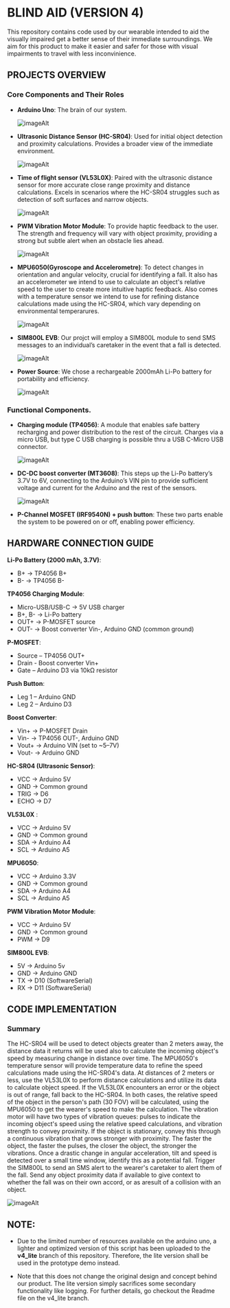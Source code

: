 # BLIND AID (VERSION 4)
This repository contains code used by our wearable intended to aid the visually impaired get a better sense of their immediate surroundings. We aim for this product to make it easier and safer for those with visual impairments to travel with less inconvinience.

## PROJECTS OVERVIEW
### Core Components and Their Roles
- **Arduino Uno**: The brain of our system.

    ![imageAlt](https://github.com/CS-GROUP39/blind_aid/blob/main/public/Arduino.jpeg)
- **Ultrasonic Distance Sensor (HC-SR04)**: Used for initial object detection and proximity calculations. Provides a broader view of the immediate environment.

    ![imageAlt](https://github.com/CS-GROUP39/blind_aid/blob/main/public/HC-SR04.jpeg)
- **Time of flight sensor (VL53L0X)**: Paired with the ultrasonic distance sensor for more accurate close range proximity and distance calculations. Excels in scenarios where the HC-SR04 struggles such as detection of soft surfaces and narrow objects. 

    ![imageAlt](https://github.com/CS-GROUP39/blind_aid/blob/main/public/TOF.jpeg)
- **PWM Vibration Motor Module**: To provide haptic feedback to the user. The strength and frequency will vary with object proximity, providing a strong but subtle alert when an obstacle lies ahead.

    ![imageAlt](https://github.com/CS-GROUP39/blind_aid/blob/main/public/VBMotor.jpeg)
- **MPU6050(Gyroscope and Accelerometre)**: To detect changes in orientation and angular velocity, crucial for identifying a fall. It also has an accelerometer we intend to use to calculate an object's relative speed to the user to create more intuitive haptic feedback. Also comes with a temperature sensor we intend to use for refining distance calculations made using the HC-SR04, which vary depending on environmental temperarures.

    ![imageAlt](https://github.com/CS-GROUP39/blind_aid/blob/main/public/MPU.jpeg)
- **SIM800L EVB**: Our projct will employ a SIM800L module to send SMS messages to an individual’s caretaker in the event that a fall is detected.

    ![imageAlt](https://github.com/CS-GROUP39/blind_aid/blob/main/public/SIM800L.jpeg)
- **Power Source**: We chose a rechargeable 2000mAh Li-Po battery for portability and efficiency.

    ![imageAlt](https://github.com/CS-GROUP39/blind_aid/blob/main/public/battery.jpeg)

### Functional Components.
- **Charging module (TP4056)**: A module that enables safe battery recharging and power distribution to the rest of the circuit. Charges via a micro USB, but type C USB charging is possible thru a USB C-Micro USB connector.

    ![imageAlt](https://github.com/CS-GROUP39/blind_aid/blob/main/public/charger.jpeg)
- **DC-DC boost converter (MT3608)**: This steps up the Li-Po battery’s 3.7V to 6V, connecting to the Arduino’s VIN pin to provide sufficient voltage and current for the Arduino and the rest of the sensors.

    ![imageAlt](https://github.com/CS-GROUP39/blind_aid/blob/main/public/boost%20converter.jpeg)
- **P-Channel MOSFET (IRF9540N) + push button**: These two parts enable the system to be powered on or off, enabling power efficiency.

## HARDWARE CONNECTION GUIDE
**Li-Po Battery (2000 mAh, 3.7V)**:
- B+ → TP4056 B+
- B- → TP4056 B-

**TP4056 Charging Module**:
- Micro-USB/USB-C → 5V USB charger
- B+, B- → Li-Po battery
- OUT+ → P-MOSFET source
- OUT- → Boost converter Vin-, Arduino GND (common ground)

**P-MOSFET**:
- Source – TP4056 OUT+
- Drain - Boost converter Vin+
- Gate – Arduino D3 via 10kΩ resistor

**Push Button**:
- Leg 1 – Arduino GND
- Leg 2 – Arduino D3

**Boost Converter**:
- Vin+ → P-MOSFET Drain
- Vin- → TP4056 OUT-, Arduino GND
- Vout+ → Arduino VIN (set to ~5–7V)
- Vout- → Arduino GND

**HC-SR04 (Ultrasonic Sensor)**:
- VCC → Arduino 5V
- GND → Common ground
- TRIG → D6
- ECHO → D7

**VL53L0X** :
- VCC → Arduino 5V
- GND → Common ground
- SDA → Arduino A4
- SCL → Arduino A5

**MPU6050**:
- VCC → Arduino 3.3V
- GND → Common ground
- SDA → Arduino A4
- SCL → Arduino A5

**PWM Vibration Motor Module**:
- VCC → Arduino 5V
- GND → Common ground
- PWM → D9

**SIM800L EVB**:
- 5V → Arduino 5v
- GND → Arduino GND
- TX → D10 (SoftwareSerial)
- RX → D11 (SoftwareSerial)

## CODE IMPLEMENTATION
### Summary
The HC-SR04 will be used to detect objects greater than 2 meters away, the distance data it returns will be used also to calculate the incoming object's speed by measuring change in distance over time. The MPU6050's temperature sensor will provide temperature data to refine the speed calculations made using the HC-SR04's data. At distances of 2 meters or less, use the VL53L0X to perform distance calculations and utilize its data to calculate object speed. If the VL53L0X encounters an error or the object is out of range, fall back to the HC-SR04. In both cases, the relative speed of the object in the person's path (30 FOV) will be calculated, using the MPU6050 to get the wearer's speed to make the calculation. The vibration motor will have two types of vibration queues: pulses to indicate the incoming object's speed using the relative speed calculations, and vibration strength to convey proximity. If the object is stationary, convey this through a continuous vibration that grows stronger with proximity. The faster the object, the faster the pulses, the closer the object, the stronger the vibrations.
Once a drastic change in angular acceleration, tilt and speed is detected over a small time window, identify this as a potential fall. Trigger the SIM800L to send an SMS alert to the wearer's caretaker to alert them of the fall. Send any object proximity data if available to give context to whether the fall was on their own accord, or as aresult of a collision with an object.

  ![imageAlt](https://github.com/CS-GROUP39/blind_aid/blob/main/public/IMG_20250718_220127_388.jpg)

 ## NOTE:
- Due to the limited number of resources available on the arduino uno, a lighter and optimized version of this script has been uploaded to the **v4_lite** branch of this repository. Therefore, the lite version shall be used in the prototype demo instead.

- Note that this does not change the original design and concept behind our product. The lite version simply sacrifices some secondary functionality like logging. For further details, go checkout the Readme file on the v4_lite branch.